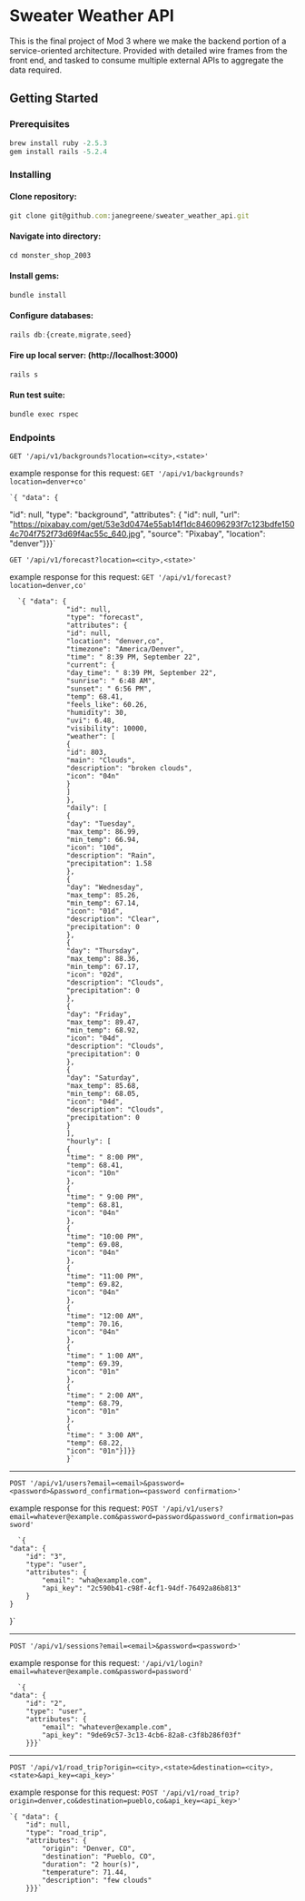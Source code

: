 # Sweater Weather API

This is the final project of Mod 3 where we make the backend portion of a service-oriented architecture. Provided with detailed wire frames from the front end, and tasked to consume multiple external APIs to aggregate the data required.
## Getting Started
### Prerequisites
```javascript
brew install ruby -2.5.3
gem install rails -5.2.4
```
### Installing
#### Clone repository:
```javascript
git clone git@github.com:janegreene/sweater_weather_api.git
```
#### Navigate into directory:
```javascript
cd monster_shop_2003
```
#### Install gems:
```javascript
bundle install
```
#### Configure databases:
```javascript
rails db:{create,migrate,seed}
```
#### Fire up local server: (http://localhost:3000)
```javascript
rails s
```
#### Run test suite:
```javascript
bundle exec rspec
```
### Endpoints

`GET '/api/v1/backgrounds?location=<city>,<state>'`

example response for this request: `GET '/api/v1/backgrounds?location=denver+co'`

    `{ "data": {
"id": null,
"type": "background",
"attributes": {
"id": null,
"url": "https://pixabay.com/get/53e3d0474e55ab14f1dc846096293f7c123bdfe1504c704f752f73d69f4ac55c_640.jpg",
"source": "Pixabay",
"location": "denver"}}}`

`GET '/api/v1/forecast?location=<city>,<state>'`

example response for this request: `GET '/api/v1/forecast?location=denver,co'`

      `{ "data": {
                  "id": null,
                  "type": "forecast",
                  "attributes": {
                  "id": null,
                  "location": "denver,co",
                  "timezone": "America/Denver",
                  "time": " 8:39 PM, September 22",
                  "current": {
                  "day_time": " 8:39 PM, September 22",
                  "sunrise": " 6:48 AM",
                  "sunset": " 6:56 PM",
                  "temp": 68.41,
                  "feels_like": 60.26,
                  "humidity": 30,
                  "uvi": 6.48,
                  "visibility": 10000,
                  "weather": [
                  {
                  "id": 803,
                  "main": "Clouds",
                  "description": "broken clouds",
                  "icon": "04n"
                  }
                  ]
                  },
                  "daily": [
                  {
                  "day": "Tuesday",
                  "max_temp": 86.99,
                  "min_temp": 66.94,
                  "icon": "10d",
                  "description": "Rain",
                  "precipitation": 1.58
                  },
                  {
                  "day": "Wednesday",
                  "max_temp": 85.26,
                  "min_temp": 67.14,
                  "icon": "01d",
                  "description": "Clear",
                  "precipitation": 0
                  },
                  {
                  "day": "Thursday",
                  "max_temp": 88.36,
                  "min_temp": 67.17,
                  "icon": "02d",
                  "description": "Clouds",
                  "precipitation": 0
                  },
                  {
                  "day": "Friday",
                  "max_temp": 89.47,
                  "min_temp": 68.92,
                  "icon": "04d",
                  "description": "Clouds",
                  "precipitation": 0
                  },
                  {
                  "day": "Saturday",
                  "max_temp": 85.68,
                  "min_temp": 68.05,
                  "icon": "04d",
                  "description": "Clouds",
                  "precipitation": 0
                  }
                  ],
                  "hourly": [
                  {
                  "time": " 8:00 PM",
                  "temp": 68.41,
                  "icon": "10n"
                  },
                  {
                  "time": " 9:00 PM",
                  "temp": 68.81,
                  "icon": "04n"
                  },
                  {
                  "time": "10:00 PM",
                  "temp": 69.08,
                  "icon": "04n"
                  },
                  {
                  "time": "11:00 PM",
                  "temp": 69.82,
                  "icon": "04n"
                  },
                  {
                  "time": "12:00 AM",
                  "temp": 70.16,
                  "icon": "04n"
                  },
                  {
                  "time": " 1:00 AM",
                  "temp": 69.39,
                  "icon": "01n"
                  },
                  {
                  "time": " 2:00 AM",
                  "temp": 68.79,
                  "icon": "01n"
                  },
                  {
                  "time": " 3:00 AM",
                  "temp": 68.22,
                  "icon": "01n"}]}}
                  }`

___

`POST '/api/v1/users?email=<email>&password=<password>&password_confirmation=<password confirmation>'`

example response for this request: `POST '/api/v1/users?email=whatever@example.com&password=password&password_confirmation=password'`

      `{
    "data": {
        "id": "3",
        "type": "user",
        "attributes": {
            "email": "wha@example.com",
            "api_key": "2c590b41-c98f-4cf1-94df-76492a86b813"
        }
    }
}`

___

`POST '/api/v1/sessions?email=<email>&password=<password>'`

example response for this request: `'/api/v1/login?email=whatever@example.com&password=password'`

      `{
    "data": {
        "id": "2",
        "type": "user",
        "attributes": {
            "email": "whatever@example.com",
            "api_key": "9de69c57-3c13-4cb6-82a8-c3f8b286f03f"
        }}}`

___

`POST '/api/v1/road_trip?origin=<city>,<state>&destination=<city>,<state>&api_key=<api_key>'`

example response for this request: `POST '/api/v1/road_trip?origin=denver,co&destination=pueblo,co&api_key=<api_key>'`

    `{ "data": {
        "id": null,
        "type": "road_trip",
        "attributes": {
            "origin": "Denver, CO",
            "destination": "Pueblo, CO",
            "duration": "2 hour(s)",
            "temperature": 71.44,
            "description": "few clouds"
        }}}`
